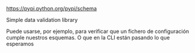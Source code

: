 https://pypi.python.org/pypi/schema

Simple data validation library

Puede usarse, por ejemplo, para verificar que un fichero de configuración cumple nuestros esquemas.
O que en la CLI están pasando lo que esperamos
